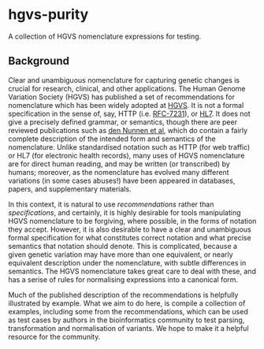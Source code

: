 # hgvs-purity
A collection of HGVS nomenclature expressions for testing.

## Background
Clear and unambiguous nomenclature for capturing genetic changes is crucial for research, clinical, and other
applications.  The Human Genome Variation Society (HGVS) has published a set of recommendations for nomenclature which has been widely
adopted at [HGVS](https://varnomen.hgvs.org/).  It is not a formal specification in the sense of, say, HTTP (i.e.
[RFC-7231](https://tools.ietf.org/html/rfc7231)), or [HL7](http://www.hl7.org/).  It does not give a precisely defined
grammar, or semantics, though there are peer reviewed publications such as [den Nunnen et al](https://onlinelibrary.wiley.com/doi/full/10.1002/humu.22981),
which do contain a fairly complete description of the intended form and semantics of the nomenclature.  Unlike standardised notation
such as HTTP (for web traffic) or HL7 (for electronic health records), many uses of HGVS nomenclature are for direct human reading, and
may be written (or transcribed) by humans; moreover, as the nomenclature has evolved many different variations (in some cases
abuses!) have been appeared in databases, papers, and supplementary materials.

In this context, it is natural to use *recommendations* rather than *specifications*, and certainly, it is highly desirable for tools
manipulating HGVS nomenclature to be forgiving, where possible, in the forms of notation they accept. However, it is also desirable
to have a clear and unambiguous formal specification for what constitutes correct notation and what precise semantics that notation
should denote. This is complicated, because a given genetic variation may have more than one equivalent, or nearly equivalent description
under the nomenclature, with subtle differences in semantics. The HGVS nomenclature takes great care to deal with these, and has a
serise of rules for normalising expressions into a canonical form.

Much of the published description of the recommendations is helpfully illustrated by example. What we aim to do here, is compile a
collection of examples, including some from the recommendations, which can be used as test cases by authors in the bioinformatics
community to test parsing, transformation and normalisation of variants. We hope to make it a helpful resource for the community.
